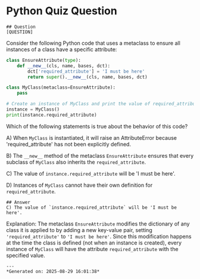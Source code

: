# Python Quiz Question
    
    ## Question
    [QUESTION]
Consider the following Python code that uses a metaclass to ensure all instances of a class have a specific attribute:

```python
class EnsureAttribute(type):
    def __new__(cls, name, bases, dct):
        dct['required_attribute'] = 'I must be here'
        return super().__new__(cls, name, bases, dct)

class MyClass(metaclass=EnsureAttribute):
    pass

# Create an instance of MyClass and print the value of required_attribute
instance = MyClass()
print(instance.required_attribute)
```

Which of the following statements is true about the behavior of this code?

A) When `MyClass` is instantiated, it will raise an AttributeError because 'required_attribute' has not been explicitly defined.

B) The `__new__` method of the metaclass `EnsureAttribute` ensures that every subclass of `MyClass` also inherits the `required_attribute`.

C) The value of `instance.required_attribute` will be 'I must be here'.

D) Instances of `MyClass` cannot have their own definition for `required_attribute`.
    
    ## Answer
    C) The value of `instance.required_attribute` will be 'I must be here'.

Explanation:
The metaclass `EnsureAttribute` modifies the dictionary of any class it is applied to by adding a new key-value pair, setting `'required_attribute'` to `'I must be here'`. Since this modification happens at the time the class is defined (not when an instance is created), every instance of `MyClass` will have the attribute `required_attribute` with the specified value.
    
    ---
    *Generated on: 2025-08-29 16:01:38*
    